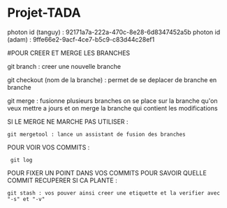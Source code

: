 # Projet-TADA

photon id (tanguy) : 92171a7a-222a-470c-8e28-6d8347452a5b
photon id (adam)   : 9ffe66e2-9acf-4ce7-b5c9-c83d44c28ef1




#POUR CREER ET MERGE LES BRANCHES

git branch : creer une nouvelle branche

git checkout (nom de la branche) : permet de se deplacer de branche en branche

git merge : fusionne plusieurs branches on se place sur la branche qu'on veux mettre a jours
	    et on merge la branche qui contient les modifications

SI LE MERGE NE MARCHE PAS UTILISER :
	
	git mergetool : lance un assistant de fusion des branches

POUR VOIR VOS COMMITS :
	 
	 git log

POUR FIXER UN POINT DANS VOS COMMITS POUR SAVOIR QUELLE COMMIT RECUPERER SI CA PLANTE :
	
	git stash : vos pouver ainsi creer une etiquette et la verifier avec "-s" et "-v"
